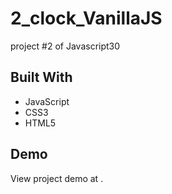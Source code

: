 # 2_clock_VanillaJS
project #2 of Javascript30

## Built With
* JavaScript
* CSS3
* HTML5


## Demo

View project demo at []().
